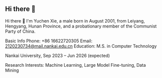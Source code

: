## Hi there 👋
Hi there 👋
I'm Yuchen Xie, a male born in August 2001, from Leiyang, Hengyang, Hunan Province, and a probationary member of the Communist Party of China.

Basic Info
Phone: +86 16622720305
Email: 2120230734@mail.nankai.edu.cn
Education: 
M.S. in Computer Technology

Nankai University, Sep 2023 – Jun 2026 (expected)

Research Interests: Machine Learning, Large Model Fine-tuning, Data Mining

<!--
**OTlimit2/OTlimit2** is a ✨ _special_ ✨ repository because its `README.md` (this file) appears on your GitHub profile.

Here are some ideas to get you started:

- 🔭 I’m currently working on ...
- 🌱 I’m currently learning ...
- 👯 I’m looking to collaborate on ...
- 🤔 I’m looking for help with ...
- 💬 Ask me about ...
- 📫 How to reach me: ...
- 😄 Pronouns: ...
- ⚡ Fun fact: ...
-->
